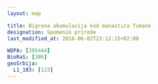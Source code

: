 ```yaml
---
layout: map

title: Bigrena akumulacija kod manastira Tumane
designation: Spomenik prirode
last_modified_at: 2018-06-02T23:12:15+02:00

WDPA: [395444]
BioRaS: [386]
geoSrbija:
  L1_183: [123]
---
```

